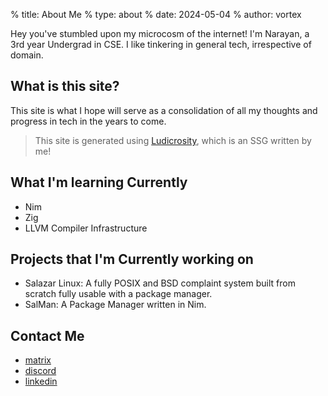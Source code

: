 % title: About Me
% type: about
% date: 2024-05-04
% author: vortex

Hey you've stumbled upon my microcosm of the internet! I'm Narayan, a 3rd year Undergrad in CSE. I like tinkering in general tech, irrespective of domain.

## What is this site?
This site is what I hope will serve as a consolidation of all my thoughts and progress in tech in the years to come.
> This site is generated using [Ludicrosity](https://github.com/vortex73/ludicrosity), which is an SSG written by me!

## What I'm learning Currently
- Nim
- Zig
- LLVM Compiler Infrastructure

## Projects that I'm Currently working on
- Salazar Linux: A fully POSIX and BSD complaint system built from scratch fully usable with a package manager.
- SalMan: A Package Manager written in Nim. 

## Contact Me

- [matrix](https://matrix.to/#/@vortex73:matrix.org/)
- [discord](https://discord.com/users/717981427152584784/)
- [linkedin](https://www.linkedin.com/in/narayansreekumar/)
